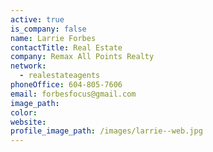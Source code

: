 ```yaml
---
active: true
is_company: false
name: Larrie Forbes
contactTitle: Real Estate
company: Remax All Points Realty
network:
  - realestateagents
phoneOffice: 604-805-7606
email: forbesfocus@gmail.com
image_path:
color:
website:
profile_image_path: /images/larrie--web.jpg
---
```



